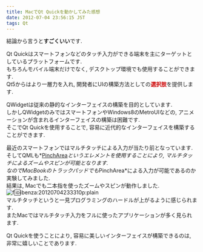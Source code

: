 ```yaml
---
title: MacでQt Quickを動かしてみた感想
date: 2012-07-04 23:56:15 JST
tags: Qt
---
```


結論から言うと<span style="font-weight:bold">すごくいい</span>です.

Qt Quickはスマートフォンなどのタッチ入力ができる端末を主にターゲットとしているプラットフォームです.<br />
もちろんモバイル端末だけでなく, デスクトップ環境でも使用することができます.<br />
Qt5からはより一層力を入れ, 開発者にUIの構築方法としての<span style="color: #cc0000;font-weight:bold">選択肢</span>を提供します.

QWidgetは従来の静的なインターフェイスの構築を目的としています.<br />
しかしQWidgetのみではスマートフォンやWindows8のMetroUIなどの, アニメーションが含まれるインターフェイスの構築は困難です.<br />
そこでQt Quickを使用することで, 容易に近代的なインターフェイスを構築することができます.

最近のスマートフォンではマルチタッチによる入力が当たり前となっています.<br />
そしてQMLも*[PinchArea](http://doc-snapshot.qt-project.org/4.8/qml-pincharea.html)*というエレメントを使用することにより, マルチタッチによるズームやスピンが可能となります.<br />
なのでMacBookのトラックパッドでも*PinchArea*による入力が可能であるのか実験してみました.<br />
結果は, Macでも二本指を使ったズームやスピンが動作しました.<br />![f:id:ibenza:20120704233310p:plain](//cdn-ak.f.st-hatena.com/images/fotolife/i/ibenza/20120704/20120704233310.png)<br />マルチタッチというと一見プログラミングのハードルが上がるように感じられます.<br />
またMacではマルチタッチ入力をフルに使ったアプリケーションが多く見られます.

Qt Quickを使うことにより, 容易に美しいインターフェイスが構築できるのは, 非常に嬉しいことであります.

